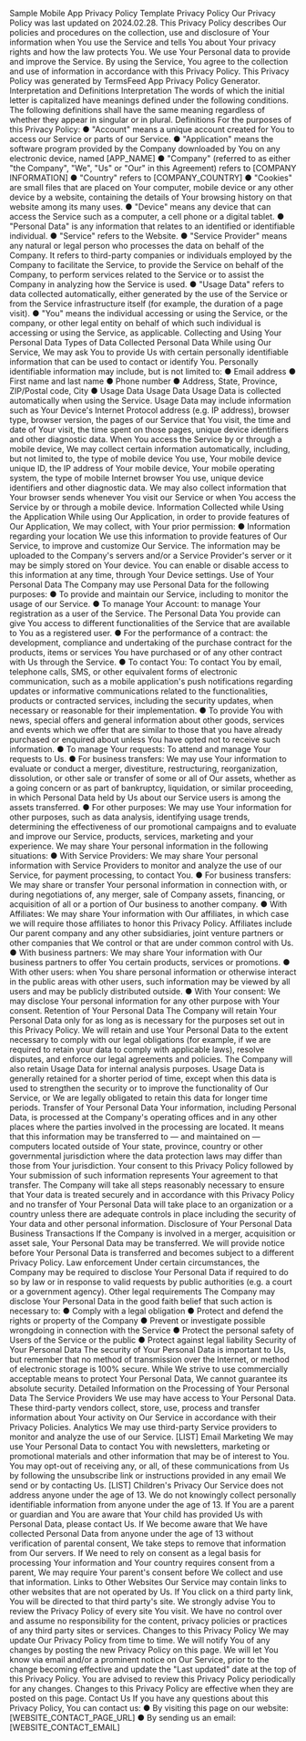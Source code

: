 Sample Mobile App Privacy Policy Template
Privacy Policy
Our Privacy Policy was last updated on 2024.02.28.
This Privacy Policy describes Our policies and procedures on the collection, use and disclosure of Your
information when You use the Service and tells You about Your privacy rights and how the law protects You.
We use Your Personal data to provide and improve the Service. By using the Service, You agree to the
collection and use of information in accordance with this Privacy Policy. This Privacy Policy was generated
by TermsFeed App Privacy Policy Generator.
Interpretation and Definitions
Interpretation
The words of which the initial letter is capitalized have meanings defined under the following conditions.
The following definitions shall have the same meaning regardless of whether they appear in singular or in
plural.
Definitions
For the purposes of this Privacy Policy:
● "Account" means a unique account created for You to access our Service or parts of our Service.
● "Application" means the software program provided by the Company downloaded by You on any
electronic device, named [APP_NAME]
● "Company" (referred to as either "the Company", "We", "Us" or "Our" in this Agreement) refers to
[COMPANY INFORMATION]
● "Country" refers to [COMPANY_COUNTRY]
● "Cookies" are small files that are placed on Your computer, mobile device or any other device by a
website, containing the details of Your browsing history on that website among its many uses.
● "Device" means any device that can access the Service such as a computer, a cell phone or a
digital tablet.
● "Personal Data" is any information that relates to an identified or identifiable individual.
● "Service" refers to the Website.
● "Service Provider" means any natural or legal person who processes the data on behalf of the
Company. It refers to third-party companies or individuals employed by the Company to facilitate the
Service, to provide the Service on behalf of the Company, to perform services related to the Service
or to assist the Company in analyzing how the Service is used.
● "Usage Data" refers to data collected automatically, either generated by the use of the Service or
from the Service infrastructure itself (for example, the duration of a page visit).
● "You" means the individual accessing or using the Service, or the company, or other legal entity on
behalf of which such individual is accessing or using the Service, as applicable.
Collecting and Using Your Personal Data
Types of Data Collected
Personal Data
While using Our Service, We may ask You to provide Us with certain personally identifiable information that
can be used to contact or identify You. Personally identifiable information may include, but is not limited to:
● Email address
● First name and last name
● Phone number
● Address, State, Province, ZIP/Postal code, City
● Usage Data
Usage Data
Usage Data is collected automatically when using the Service.
Usage Data may include information such as Your Device's Internet Protocol address (e.g. IP address),
browser type, browser version, the pages of our Service that You visit, the time and date of Your visit, the
time spent on those pages, unique device identifiers and other diagnostic data.
When You access the Service by or through a mobile device, We may collect certain information
automatically, including, but not limited to, the type of mobile device You use, Your mobile device unique ID,
the IP address of Your mobile device, Your mobile operating system, the type of mobile Internet browser
You use, unique device identifiers and other diagnostic data.
We may also collect information that Your browser sends whenever You visit our Service or when You
access the Service by or through a mobile device.
Information Collected while Using the Application
While using Our Application, in order to provide features of Our Application, We may collect, with Your prior
permission:
● Information regarding your location
We use this information to provide features of Our Service, to improve and customize Our Service.
The information may be uploaded to the Company's servers and/or a Service Provider's server or it
may be simply stored on Your device.
You can enable or disable access to this information at any time, through Your Device settings.
Use of Your Personal Data
The Company may use Personal Data for the following purposes:
● To provide and maintain our Service, including to monitor the usage of our Service.
● To manage Your Account: to manage Your registration as a user of the Service. The Personal
Data You provide can give You access to different functionalities of the Service that are available to
You as a registered user.
● For the performance of a contract: the development, compliance and undertaking of the purchase
contract for the products, items or services You have purchased or of any other contract with Us
through the Service.
● To contact You: To contact You by email, telephone calls, SMS, or other equivalent forms of
electronic communication, such as a mobile application's push notifications regarding updates or
informative communications related to the functionalities, products or contracted services, including
the security updates, when necessary or reasonable for their implementation.
● To provide You with news, special offers and general information about other goods, services and
events which we offer that are similar to those that you have already purchased or enquired about
unless You have opted not to receive such information.
● To manage Your requests: To attend and manage Your requests to Us.
● For business transfers: We may use Your information to evaluate or conduct a merger, divestiture,
restructuring, reorganization, dissolution, or other sale or transfer of some or all of Our assets,
whether as a going concern or as part of bankruptcy, liquidation, or similar proceeding, in which
Personal Data held by Us about our Service users is among the assets transferred.
● For other purposes: We may use Your information for other purposes, such as data analysis,
identifying usage trends, determining the effectiveness of our promotional campaigns and to
evaluate and improve our Service, products, services, marketing and your experience.
We may share Your personal information in the following situations:
● With Service Providers: We may share Your personal information with Service Providers to
monitor and analyze the use of our Service, for payment processing, to contact You.
● For business transfers: We may share or transfer Your personal information in connection with, or
during negotiations of, any merger, sale of Company assets, financing, or acquisition of all or a
portion of Our business to another company.
● With Affiliates: We may share Your information with Our affiliates, in which case we will require
those affiliates to honor this Privacy Policy. Affiliates include Our parent company and any other
subsidiaries, joint venture partners or other companies that We control or that are under common
control with Us.
● With business partners: We may share Your information with Our business partners to offer You
certain products, services or promotions.
● With other users: when You share personal information or otherwise interact in the public areas
with other users, such information may be viewed by all users and may be publicly distributed
outside.
● With Your consent: We may disclose Your personal information for any other purpose with Your
consent.
Retention of Your Personal Data
The Company will retain Your Personal Data only for as long as is necessary for the purposes set out in this
Privacy Policy. We will retain and use Your Personal Data to the extent necessary to comply with our legal
obligations (for example, if we are required to retain your data to comply with applicable laws), resolve
disputes, and enforce our legal agreements and policies.
The Company will also retain Usage Data for internal analysis purposes. Usage Data is generally retained
for a shorter period of time, except when this data is used to strengthen the security or to improve the
functionality of Our Service, or We are legally obligated to retain this data for longer time periods.
Transfer of Your Personal Data
Your information, including Personal Data, is processed at the Company's operating offices and in any
other places where the parties involved in the processing are located. It means that this information may be
transferred to — and maintained on — computers located outside of Your state, province, country or other
governmental jurisdiction where the data protection laws may differ than those from Your jurisdiction.
Your consent to this Privacy Policy followed by Your submission of such information represents Your
agreement to that transfer.
The Company will take all steps reasonably necessary to ensure that Your data is treated securely and in
accordance with this Privacy Policy and no transfer of Your Personal Data will take place to an organization
or a country unless there are adequate controls in place including the security of Your data and other
personal information.
Disclosure of Your Personal Data
Business Transactions
If the Company is involved in a merger, acquisition or asset sale, Your Personal Data may be transferred.
We will provide notice before Your Personal Data is transferred and becomes subject to a different Privacy
Policy.
Law enforcement
Under certain circumstances, the Company may be required to disclose Your Personal Data if required to
do so by law or in response to valid requests by public authorities (e.g. a court or a government agency).
Other legal requirements
The Company may disclose Your Personal Data in the good faith belief that such action is necessary to:
● Comply with a legal obligation
● Protect and defend the rights or property of the Company
● Prevent or investigate possible wrongdoing in connection with the Service
● Protect the personal safety of Users of the Service or the public
● Protect against legal liability
Security of Your Personal Data
The security of Your Personal Data is important to Us, but remember that no method of transmission over
the Internet, or method of electronic storage is 100% secure. While We strive to use commercially
acceptable means to protect Your Personal Data, We cannot guarantee its absolute security.
Detailed Information on the Processing of Your Personal Data
The Service Providers We use may have access to Your Personal Data. These third-party vendors collect,
store, use, process and transfer information about Your activity on Our Service in accordance with their
Privacy Policies.
Analytics
We may use third-party Service providers to monitor and analyze the use of our Service.
[LIST]
Email Marketing
We may use Your Personal Data to contact You with newsletters, marketing or promotional materials and
other information that may be of interest to You. You may opt-out of receiving any, or all, of these
communications from Us by following the unsubscribe link or instructions provided in any email We send or
by contacting Us.
[LIST]
Children's Privacy
Our Service does not address anyone under the age of 13. We do not knowingly collect personally
identifiable information from anyone under the age of 13. If You are a parent or guardian and You are aware
that Your child has provided Us with Personal Data, please contact Us. If We become aware that We have
collected Personal Data from anyone under the age of 13 without verification of parental consent, We take
steps to remove that information from Our servers.
If We need to rely on consent as a legal basis for processing Your information and Your country requires
consent from a parent, We may require Your parent's consent before We collect and use that information.
Links to Other Websites
Our Service may contain links to other websites that are not operated by Us. If You click on a third party
link, You will be directed to that third party's site. We strongly advise You to review the Privacy Policy of
every site You visit.
We have no control over and assume no responsibility for the content, privacy policies or practices of any
third party sites or services.
Changes to this Privacy Policy
We may update Our Privacy Policy from time to time. We will notify You of any changes by posting the new
Privacy Policy on this page.
We will let You know via email and/or a prominent notice on Our Service, prior to the change becoming
effective and update the "Last updated" date at the top of this Privacy Policy.
You are advised to review this Privacy Policy periodically for any changes. Changes to this Privacy Policy
are effective when they are posted on this page.
Contact Us
If you have any questions about this Privacy Policy, You can contact us:
● By visiting this page on our website: [WEBSITE_CONTACT_PAGE_URL]
● By sending us an email: [WEBSITE_CONTACT_EMAIL]
